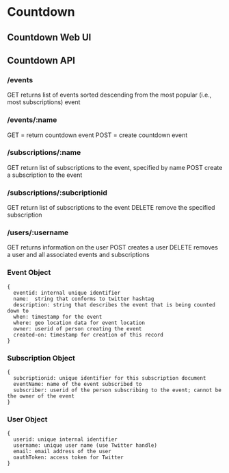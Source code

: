 # Countdown

## Countdown Web UI



## Countdown API

### /events
GET returns list of events sorted descending from the most popular (i.e., most subscriptions) event

### /events/:name
GET = return countdown event
POST = create countdown event

### /subscriptions/:name
GET return list of subscriptions to the event, specified by name
POST create a subscription to the event

### /subscriptions/:subcriptionid
GET return list of subscriptions to the event
DELETE remove the specified subscription

### /users/:username
GET returns information on the user
POST creates a user
DELETE removes a user and all associated events and subscriptions

### Event Object
```
{
  eventid: internal unique identifier
  name:  string that conforms to twitter hashtag
  description: string that describes the event that is being counted down to
  when: timestamp for the event
  where: geo location data for event location
  owner: userid of person creating the event
  created-on: timestamp for creation of this record
}
```

### Subscription Object
```
{
  subcriptionid: unique identifier for this subscription document
  eventName: name of the event subscribed to
  subscriber: userid of the person subscribing to the event; cannot be the owner of the event
}
```

### User Object
```
{
  userid: unique internal identifier
  username: unique user name (use Twitter handle)
  email: email address of the user
  oauthToken: access token for Twitter
}
```
